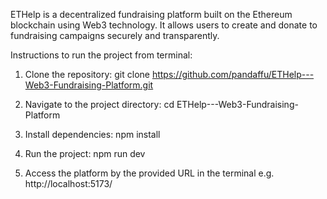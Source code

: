 ETHelp is a decentralized fundraising platform built on the Ethereum blockchain using Web3 technology. It allows users to create and donate to fundraising campaigns securely and transparently.

Instructions to run the project from terminal:

1. Clone the repository:
git clone https://github.com/pandaffu/ETHelp---Web3-Fundraising-Platform.git

2. Navigate to the project directory:
cd ETHelp---Web3-Fundraising-Platform

3. Install dependencies:
npm install

4. Run the project:
npm run dev

5. Access the platform by the provided URL in the terminal e.g. http://localhost:5173/